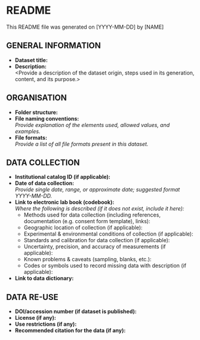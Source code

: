 # README

This README file was generated on [YYYY-MM-DD] by [NAME]

## GENERAL INFORMATION

- **Dataset title:**  
- **Description:**  
  <Provide a description of the dataset origin, steps used in its generation, content, and its purpose.>

## ORGANISATION

- **Folder structure:**  
- **File naming conventions:**  
  *Provide explanation of the elements used, allowed values, and examples.*
- **File formats:**  
  *Provide a list of all file formats present in this dataset.*

## DATA COLLECTION

- **Institutional catalog ID (if applicable):**  
- **Date of data collection:**  
  _Provide single date, range, or approximate date; suggested format YYYY-MM-DD._
- **Link to electronic lab book (codebook):**  
  _Where the following is described (if it does not exist, include it here):_
  - Methods used for data collection (including references, documentation (e.g. consent form template), links):
  - Geographic location of collection (if applicable):
  - Experimental & environmental conditions of collection (if applicable):
  - Standards and calibration for data collection (if applicable):
  - Uncertainty, precision, and accuracy of measurements (if applicable):
  - Known problems & caveats (sampling, blanks, etc.):
  - Codes or symbols used to record missing data with description (if applicable):
- **Link to data dictionary:**  

## DATA RE-USE

- **DOI/accession number (if dataset is published):**  
- **License (if any):**  
- **Use restrictions (if any):**  
- **Recommended citation for the data (if any):**
